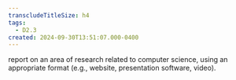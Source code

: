 ```yaml
---
transcludeTitleSize: h4
tags:
  - D2.3
created: 2024-09-30T13:51:07.000-0400
---
```

report on an area of research related to computer science, using an appropriate format (e.g., website, presentation software, video).